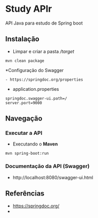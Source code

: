 # Study APIr
API Java para estudo de Spring boot

## Instalação

- Limpar e criar a pasta _/target_
```
mvn clean package
```

*Configuração do Swagger

    - https://springdoc.org/properties

- application.properties

```
springdoc.swagger-ui.path=/
server.port=9000
```

## Navegação

### Executar a API
-   Executando o __Maven__

```   
mvn spring-boot:run
```

### Documentação da API (Swagger)
- http://localhost:8080/swagger-ui.html

## Referências
-   https://springdoc.org/
- 

